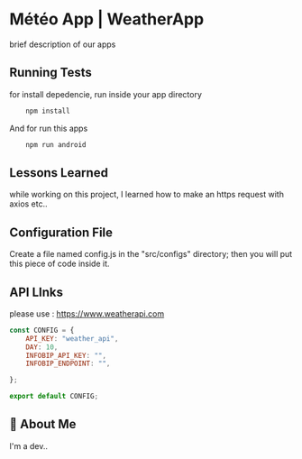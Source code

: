 
# Météo App | WeatherApp

brief description of our apps

## Running Tests


for install depedencie, run inside your app directory

```bash
    npm install 
```

And for run this apps

```bash
    npm run android
```


## Lessons Learned

while working on this project, I learned how to make an https request with axios etc..

## Configuration File

Create a file named config.js in the "src/configs" directory; then you will put this piece of code inside it.

## API LInks

please use : https://www.weatherapi.com

```javascript
const CONFIG = {
    API_KEY: "weather_api",
    DAY: 10,
    INFOBIP_API_KEY: "",
    INFOBIP_ENDPOINT: "",

};

export default CONFIG;
```


## 🚀 About Me
I'm a dev..

